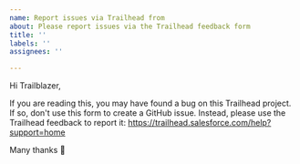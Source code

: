 ```yaml
---
name: Report issues via Trailhead from
about: Please report issues via the Trailhead feedback form
title: ''
labels: ''
assignees: ''

---
```


Hi Trailblazer,

If you are reading this, you may have found a bug on this Trailhead project.
If so, don't use this form to create a GitHub issue.
Instead, please use the Trailhead feedback to report it:
https://trailhead.salesforce.com/help?support=home

Many thanks 🐻

